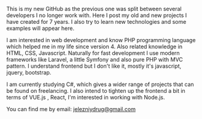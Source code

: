 This is my new GitHub as the previous one was split between several developers I no longer work with. Here I post my old and new projects I have created for 7 years. I also try to learn new technologies and some examples will appear here.

I am interested in web development and know PHP programming language which helped me in my life since version 4. Also related knowledge in HTML, CSS, Javascript. Naturally for fast development I use modern frameworks like Laravel, a little Symfony and also pure PHP with MVC pattern. I understand frontend but I don't like it, mostly it's javascript, jquery, bootstrap. 

I am currently studying C#, which gives a wider range of projects that can be found on freelancing. I also intend to tighten up the frontend a bit in terms of VUE.js , React, I'm interested in working with Node.js.

You can find me by email:
jelezniydrug@gmail.com

